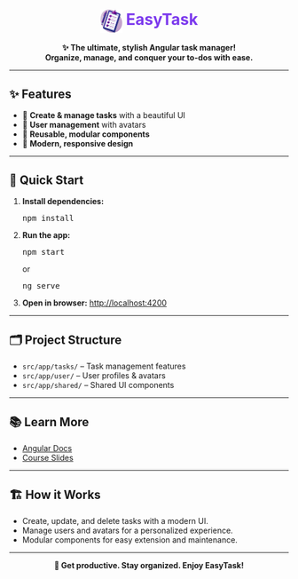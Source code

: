 <h1 align="center"><img src="src/assets/task-management-logo.png" width="40" style="vertical-align:middle;"/> <span style="color:#7C3AED">EasyTask</span></h1>

<p align="center">
  <b>✨ The ultimate, stylish Angular task manager!<br>Organize, manage, and conquer your to-dos with ease.</b>
</p>

---

## ✨ Features

- 📝 <b>Create & manage tasks</b> with a beautiful UI
- 👤 <b>User management</b> with avatars
- 🧩 <b>Reusable, modular components</b>
- 🎨 <b>Modern, responsive design</b>

---

## 🚀 Quick Start

1. <b>Install dependencies:</b>
   <pre>npm install</pre>
2. <b>Run the app:</b>
   <pre>npm start</pre>
   or
   <pre>ng serve</pre>
3. <b>Open in browser:</b>
   <a href="http://localhost:4200">http://localhost:4200</a>

---

## 🗂️ Project Structure

- <code>src/app/tasks/</code> – Task management features
- <code>src/app/user/</code> – User profiles & avatars
- <code>src/app/shared/</code> – Shared UI components

---

## 📚 Learn More

- [Angular Docs](https://angular.io/)
- [Course Slides](../other-resources/angular-course-slides.pdf)

---

## 🏗️ How it Works

- Create, update, and delete tasks with a modern UI.
- Manage users and avatars for a personalized experience.
- Modular components for easy extension and maintenance.

---

<p align="center">
  <b>🚀 Get productive. Stay organized. Enjoy EasyTask!</b>
</p>
